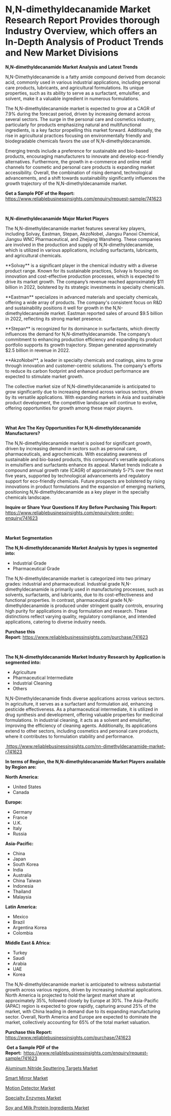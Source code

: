 <p><h1>N,N-dimethyldecanamide Market Research Report Provides thorough Industry Overview, which offers an In-Depth Analysis of Product Trends and New Market Divisions</h1></p><p><strong>N,N-dimethyldecanamide Market Analysis and Latest Trends</strong></p>
<p><p>N,N-Dimethyldecanamide is a fatty amide compound derived from decanoic acid, commonly used in various industrial applications, including personal care products, lubricants, and agricultural formulations. Its unique properties, such as its ability to serve as a surfactant, emulsifier, and solvent, make it a valuable ingredient in numerous formulations.</p><p>The N,N-dimethyldecanamide market is expected to grow at a CAGR of 7.9% during the forecast period, driven by increasing demand across several sectors. The surge in the personal care and cosmetics industry, particularly for products emphasizing natural and multifunctional ingredients, is a key factor propelling this market forward. Additionally, the rise in agricultural practices focusing on environmentally friendly and biodegradable chemicals favors the use of N,N-dimethyldecanamide.</p><p>Emerging trends include a preference for sustainable and bio-based products, encouraging manufacturers to innovate and develop eco-friendly alternatives. Furthermore, the growth in e-commerce and online retail channels for cosmetic and personal care products is expanding market accessibility. Overall, the combination of rising demand, technological advancements, and a shift towards sustainability significantly influences the growth trajectory of the N,N-dimethyldecanamide market.</p></p>
<p><strong>Get a Sample PDF of the Report:&nbsp;</strong> <a href="https://www.reliablebusinessinsights.com/enquiry/request-sample/741623?utm_campaign=60&utm_medium=2&utm_source=Github&utm_content=ia&utm_term=29092024&utm_id=nn-dimethyldecanamide">https://www.reliablebusinessinsights.com/enquiry/request-sample/741623</a></p>
<p>&nbsp;</p>
<p><strong>N,N-dimethyldecanamide Major Market Players</strong></p>
<p><p>The N,N-dimethyldecanamide market features several key players, including Solvay, Eastman, Stepan, AkzoNobel, Jiangsu Panoxi Chemical, Jiangsu WNC Pharmaceutical, and Zhejiang Wansheng. These companies are involved in the production and supply of N,N-dimethyldecanamide, which is utilized in various applications, including surfactants, lubricants, and agricultural chemicals.</p><p>**Solvay** is a significant player in the chemical industry with a diverse product range. Known for its sustainable practices, Solvay is focusing on innovation and cost-effective production processes, which is expected to drive its market growth. The company’s revenue reached approximately $11 billion in 2022, bolstered by its strategic investments in specialty chemicals.</p><p>**Eastman** specializes in advanced materials and specialty chemicals, offering a wide array of products. The company's consistent focus on R&D and sustainability positions it well for growth in the N,N-dimethyldecanamide market. Eastman reported sales of around $9.5 billion in 2022, reflecting its strong market presence.</p><p>**Stepan** is recognized for its dominance in surfactants, which directly influences the demand for N,N-dimethyldecanamide. The company’s commitment to enhancing production efficiency and expanding its product portfolio supports its growth trajectory. Stepan generated approximately $2.5 billion in revenue in 2022.</p><p>**AkzoNobel**, a leader in specialty chemicals and coatings, aims to grow through innovation and customer-centric solutions. The company's efforts to reduce its carbon footprint and enhance product performance are expected to stimulate market growth.</p><p>The collective market size of N,N-dimethyldecanamide is anticipated to grow significantly due to increasing demand across various sectors, driven by its versatile applications. With expanding markets in Asia and sustainable product development, the competitive landscape will continue to evolve, offering opportunities for growth among these major players.</p></p>
<p>&nbsp;</p>
<p><strong>What Are The Key Opportunities For N,N-dimethyldecanamide Manufacturers?</strong></p>
<p><p>The N,N-dimethyldecanamide market is poised for significant growth, driven by increasing demand in sectors such as personal care, pharmaceuticals, and agrochemicals. With escalating awareness of sustainable and bio-based products, this compound's versatile applications in emulsifiers and surfactants enhance its appeal. Market trends indicate a compound annual growth rate (CAGR) of approximately 5-7% over the next five years, supported by technological advancements and regulatory support for eco-friendly chemicals. Future prospects are bolstered by rising innovations in product formulations and the expansion of emerging markets, positioning N,N-dimethyldecanamide as a key player in the specialty chemicals landscape.</p></p>
<p><strong>Inquire or Share Your Questions If Any Before Purchasing This Report:</strong> <a href="https://www.reliablebusinessinsights.com/enquiry/pre-order-enquiry/741623?utm_campaign=60&utm_medium=2&utm_source=Github&utm_content=ia&utm_term=29092024&utm_id=nn-dimethyldecanamide">https://www.reliablebusinessinsights.com/enquiry/pre-order-enquiry/741623</a></p>
<p>&nbsp;</p>
<p><strong>Market Segmentation</strong></p>
<p><strong>The N,N-dimethyldecanamide Market Analysis by types is segmented into:</strong></p>
<p><ul><li>Industrial Grade</li><li>Pharmaceutical Grade</li></ul></p>
<p><p>The N,N-dimethyldecanamide market is categorized into two primary grades: industrial and pharmaceutical. Industrial grade N,N-dimethyldecanamide is primarily used in manufacturing processes, such as solvents, surfactants, and lubricants, due to its cost-effectiveness and functional properties. In contrast, pharmaceutical grade N,N-dimethyldecanamide is produced under stringent quality controls, ensuring high purity for applications in drug formulation and research. These distinctions reflect varying quality, regulatory compliance, and intended applications, catering to diverse industry needs.</p></p>
<p><strong>Purchase this Report:&nbsp;</strong><a href="https://www.reliablebusinessinsights.com/purchase/741623?utm_campaign=60&utm_medium=2&utm_source=Github&utm_content=ia&utm_term=29092024&utm_id=nn-dimethyldecanamide">https://www.reliablebusinessinsights.com/purchase/741623</a></p>
<p>&nbsp;</p>
<p><strong>The N,N-dimethyldecanamide Market Industry Research by Application is segmented into:</strong></p>
<p><ul><li>Agriculture</li><li>Pharmaceutical Intermediate</li><li>Industrial Cleaning</li><li>Others</li></ul></p>
<p><p>N,N-Dimethyldecanamide finds diverse applications across various sectors. In agriculture, it serves as a surfactant and formulation aid, enhancing pesticide effectiveness. As a pharmaceutical intermediate, it is utilized in drug synthesis and development, offering valuable properties for medicinal formulations. In industrial cleaning, it acts as a solvent and emulsifier, improving the efficiency of cleaning agents. Additionally, its applications extend to other sectors, including cosmetics and personal care products, where it contributes to formulation stability and performance.</p></p>
<p><a href="https://www.reliablebusinessinsights.com/nn-dimethyldecanamide-market-r741623?utm_campaign=60&utm_medium=2&utm_source=Github&utm_content=ia&utm_term=29092024&utm_id=nn-dimethyldecanamide">&nbsp;https://www.reliablebusinessinsights.com/nn-dimethyldecanamide-market-r741623</a></p>
<p><strong>In terms of Region, the N,N-dimethyldecanamide Market Players available by Region are:</strong></p>
<p>
    <p> <strong> North America: </strong>
        <ul>
            <li>United States</li>
            <li>Canada</li>
        </ul>
        </p> 
    <p> <strong> Europe: </strong>
        <ul>
            <li>Germany</li>
            <li>France</li>
            <li>U.K.</li>
            <li>Italy</li>
            <li>Russia</li>
        </ul>
        </p> 
    <p> <strong> Asia-Pacific: </strong>
        <ul>
            <li>China</li>
            <li>Japan</li>
            <li>South Korea</li>
            <li>India</li>
            <li>Australia</li>
            <li>China Taiwan</li>
            <li>Indonesia</li>
            <li>Thailand</li>
            <li>Malaysia</li>
        </ul>
        </p> 
    <p> <strong> Latin America: </strong>
        <ul>
            <li>Mexico</li>
            <li>Brazil</li>
            <li>Argentina Korea</li>
            <li>Colombia</li>
        </ul>
        </p> 
    <p> <strong> Middle East & Africa: </strong>
        <ul>
            <li>Turkey</li>
            <li>Saudi</li>
            <li>Arabia</li>
            <li>UAE</li>
            <li>Korea</li>
        </ul>
    </p>
    </p>
<p><p>The N,N-dimethyldecanamide market is anticipated to witness substantial growth across various regions, driven by increasing industrial applications. North America is projected to hold the largest market share at approximately 35%, followed closely by Europe at 30%. The Asia-Pacific (APAC) region is expected to grow rapidly, capturing around 25% of the market, with China leading in demand due to its expanding manufacturing sector. Overall, North America and Europe are expected to dominate the market, collectively accounting for 65% of the total market valuation.</p></p>
<p><strong>Purchase this Report: </strong><a href="https://www.reliablebusinessinsights.com/purchase/741623?utm_campaign=60&utm_medium=2&utm_source=Github&utm_content=ia&utm_term=29092024&utm_id=nn-dimethyldecanamide">https://www.reliablebusinessinsights.com/purchase/741623</a></p>
<p>&nbsp;<strong>Get a Sample PDF of the Report:&nbsp;&nbsp;</strong><a href="https://www.reliablebusinessinsights.com/enquiry/request-sample/741623?utm_campaign=60&utm_medium=2&utm_source=Github&utm_content=ia&utm_term=29092024&utm_id=nn-dimethyldecanamide">https://www.reliablebusinessinsights.com/enquiry/request-sample/741623</a></p>
<p><strong></strong></p>
<p><p><a href="https://github.com/FahadAhmed223/Market-Research-Report-List-1/blob/main/aluminum-nitride-sputtering-targets-market.md?utm_campaign=60&utm_medium=2&utm_source=Github&utm_content=ia&utm_term=29092024&utm_id=nn-dimethyldecanamide">Aluminum Nitride Sputtering Targets Market</a></p><p><a href="https://issuu.com/reportprime-2/docs/smart-mirror-market-size-2030.pptx_d5dbacf1036021?utm_campaign=60&utm_medium=2&utm_source=Github&utm_content=ia&utm_term=29092024&utm_id=nn-dimethyldecanamide">Smart Mirror Market</a></p><p><a href="https://issuu.com/reportprime-2/docs/motion-detector-market-size-2030.pp_f3d62dd57d14ba?utm_campaign=60&utm_medium=2&utm_source=Github&utm_content=ia&utm_term=29092024&utm_id=nn-dimethyldecanamide">Motion Detector Market</a></p><p><a href="https://www.linkedin.com/pulse/specialty-enzymes-market-size-share-competitive-landscape-1fjkc?utm_campaign=60&utm_medium=2&utm_source=Github&utm_content=ia&utm_term=29092024&utm_id=nn-dimethyldecanamide">Specialty Enzymes Market</a></p><p><a href="https://www.linkedin.com/pulse/soy-milk-protein-ingredients-market-share-new-trends-l2lvc?utm_campaign=60&utm_medium=2&utm_source=Github&utm_content=ia&utm_term=29092024&utm_id=nn-dimethyldecanamide">Soy and Milk Protein Ingredients Market</a></p></p>